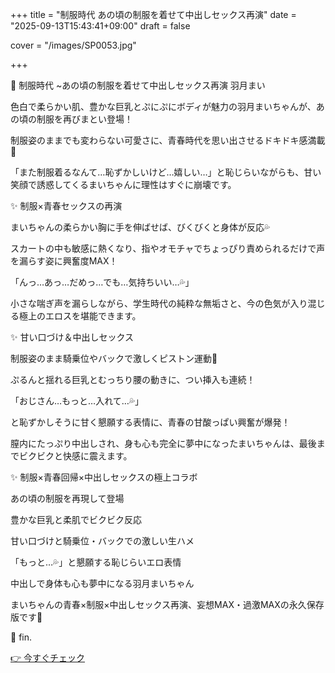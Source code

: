 +++
title = "制服時代 あの頃の制服を着せて中出しセックス再演"
date = "2025-09-13T15:43:41+09:00"
draft = false

cover = "/images/SP0053.jpg"

+++



💌 制服時代 ~あの頃の制服を着せて中出しセックス再演 羽月まい



色白で柔らかい肌、豊かな巨乳とぷにぷにボディが魅力の羽月まいちゃんが、あの頃の制服を再びまとい登場！

制服姿のままでも変わらない可愛さに、青春時代を思い出させるドキドキ感満載💖

「また制服着るなんて…恥ずかしいけど…嬉しい…」と恥じらいながらも、甘い笑顔で誘惑してくるまいちゃんに理性はすぐに崩壊です。



✨ 制服×青春セックスの再演



まいちゃんの柔らかい胸に手を伸ばせば、びくびくと身体が反応💦

スカートの中も敏感に熱くなり、指やオモチャでちょっぴり責められるだけで声を漏らす姿に興奮度MAX！

「んっ…あっ…だめっ…でも…気持ちいい…💦」

小さな喘ぎ声を漏らしながら、学生時代の純粋な無垢さと、今の色気が入り混じる極上のエロスを堪能できます。



✨ 甘い口づけ＆中出しセックス



制服姿のまま騎乗位やバックで激しくピストン運動💖

ぷるんと揺れる巨乳とむっちり腰の動きに、つい挿入も連続！

「おじさん…もっと…入れて…💦」

と恥ずかしそうに甘く懇願する表情に、青春の甘酸っぱい興奮が爆発！

膣内にたっぷり中出しされ、身も心も完全に夢中になったまいちゃんは、最後までビクビクと快感に震えます。



✨ 制服×青春回帰×中出しセックスの極上コラボ



あの頃の制服を再現して登場



豊かな巨乳と柔肌でビクビク反応



甘い口づけと騎乗位・バックでの激しい生ハメ



「もっと…💦」と懇願する恥じらいエロ表情



中出しで身体も心も夢中になる羽月まいちゃん



まいちゃんの青春×制服×中出しセックス再演、妄想MAX・過激MAXの永久保存版です💖



💖 fin.



[👉 今すぐチェック](https://clear-tv.com/Direct/9290999-290-82844/moviepages/043023_001/index.html)


